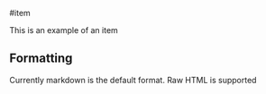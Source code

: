 #item

This is an example of an item

## Formatting

Currently markdown is the default format. Raw HTML is supported
